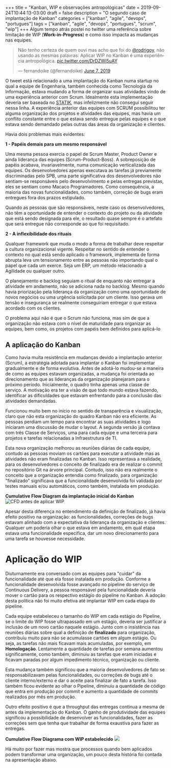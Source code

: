 +++
title = "Kanban, WIP e observações antropológicas"
date = 2019-09-24T10:44:13-03:00
draft = false
description = "O segundo caso de implantação de Kanban"
categories = ["kanban", "agile", "devops", "portugues"]
tags = ["kanban", "agile", "devops", "portugues", "scrum", "wip"]
+++
Algum tempo atrás postei no twitter uma referência sobre limitação de WIP (**Work-in-Progress**) e como isso impacta as mudanças nas equipes.

<blockquote class="twitter-tweet"><p lang="pt" dir="ltr">Não tenho certeza de quem ouvi mas acho que foi do <a href="https://twitter.com/rodrigoy?ref_src=twsrc%5Etfw">@rodrigoy</a>, não usando as mesmas palavras: Aplicar WIP no Kanban é uma experiência antropoĺógica. <a href="https://t.co/DrDZWi5uAY">pic.twitter.com/DrDZWi5uAY</a></p>&mdash; fernandoike (@fernandoike) <a href="https://twitter.com/fernandoike/status/1137056112996470785?ref_src=twsrc%5Etfw">June 7, 2019</a></blockquote> <script async src="https://platform.twitter.com/widgets.js" charset="utf-8"></script> 


O tweet está relacionado a uma implantação do Kanban numa startup no qual a equipe de Engenharia, também conhecida como Tecnologia da Informação, estava mudando a forma de organizar suas atividades vindo de uma experiência anterior com Scrum. Idealmente esta implementação deveria ser baseada no [STATIK](https://www.knowledge21.com.br/blog/o-que-e-statik-dicas-aplicar-kanban/), mas infelizmente não consegui seguir nessa linha. A experiência anterior das equipes com SCRUM possibilitou ter alguma organização dos projetos e atividades das equipes, mas havia um conflito constante entre o que estava sendo entregue pelas equipes e o que estava sendo demandado pelas outras das áreas da organização e clientes.

Havia dois problemas mais evidentes:

**1 - Papéis demais para um mesmo responsável**

Uma mesma pessoa exercia o papel de Scrum Master, Product Owner e ainda liderança das equipes (Scrum-Product-Boss). A sobreposição de papéis acabava, invariavelmente, numa comunicação verticalizada das equipes. Os desenvolvedores apenas executava as tarefas já previamente discriminadas pelo SPB, uma parte significativa dos desenvolvedores não sentiam-se responsáveis pelo desenvolvimento e pelas entregas previstas, eles se sentiam como Macaco Programadores. Como consequência, a maioria das novas funcionalidades, como também, correção de bugs eram entregues fora dos prazos estipulado.

Quando as pessoas que são responsáveis, neste caso os desenvolvedores, não têm a oportunidade de entender o contexto do projeto ou da atividade que está sendo designada para ele, o resultado quase sempre é o artefato que será entregue não corresponde ao que foi requisitado.

**2 - A inflexibilidade dos rituais**

Qualquer framework que muda o modo a forma de trabalhar deve respeitar a cultura organizacional vigente. Respeitar no sentido de entender o contexto no qual está sendo aplicado o framework, implementa de forma abrupta leva um tensionamento entre as pessoas não importando qual o papel que cada um exerce. Seja um ERP, um método relacionado a Agilidade ou qualquer outro.

O planejamento e backlog seguiam o ritual de enquanto não entregar a atividade em andamento, não se adiciona nada no backlog. Mesmo quando havia priorização pela liderança da organização como uma oportunidade de novos negócios ou uma urgência solicitada por um cliente. Isso gerava um tensão e insegurança se realmente conseguiriam entregar o que estava acordado com os clientes.

O problema aqui não é que o Scrum não funciona, mas sim de que a organização não estava com o nível de maturidade para organizar as equipes, bem como, os projetos com papéis bem definidos para aplicá-lo


## A aplicação do Kanban

Como havia muita resistência em mudanças devido a implantação anterior (Scrum), a estratégia adotada para implantar o Kanban foi implementar gradualmente e de forma evolutiva. Antes de adotá-lo mudou-se a maneira de como as equipes estavam organizadas, a mudança foi orientada ao direcionamento que as lideranças da organização planejaram para o próximo período. Inicialmente, o quadro tinha apenas uma classe de serviço. A motivação era ter a visão de que todo mundo estava fazendo, identificar as dificuldades que estavam enfrentando para a conclusão das atividades demandadas.

Funcionou muito bem no início no sentido de transparência e visualização, claro que não esta organização do quadro Kanban não era eficiente. As pessoas perdiam um tempo para encontrar as suas atividades e logo iniciaram uma discussão de mudar o layout. A segunda versão já contava com três Classe de Serviços, uma para cada equipe e uma terceira para projetos e tarefas relacionadas a Infraestrutura de TI.

Esta nova organização melhorou as reuniões diárias de cada equipe, contudo as pessoas moviam os cartões para executar a atividade mas as atividades não eram finalizadas no Kanban. Isso representava a realidade, para os desenvolvedores o conceito de finalizado era de realizar o commit no repositório Git na árvore principal. Contudo, isso não era realmente o conceito que a organização entendia como finalizado, para organização "finalizado" significava que a funcionalidade desenvolvida foi validada por testes manuais e/ou automáticos, como também, instalada em produção.

**Cumulative Flow Diagram da implantação inicial do Kanban**
![CFD antes de aplicar WIP](/images/CumulativeFlowDiagram.png)

Apesar desta diferença no entendimento da definição de finalizado, já havia efeito positivo na organização: as funcionalidades, correções de bugs estavam alinhado com a expectativa da liderança da organização e clientes. Qualquer um poderia olhar o que estava em andamento, em qual etapa estava uma funcionalidade específica, dar um novo direcionamento para uma tarefa se houvesse necessidade.

# Aplicação do WIP

Diuturnamente era conversado com as equipes para "cuidar" da funcionalidade até que ela fosse instalada em produção. Conforme a funcionalidade desenvolvida fosse avançado no pipeline do serviço de Continuous Delivery, a pessoa responsável pela funcionalidade deveria mover o cartão para os respectivo estágio do pipeline no Kanban. A adoção desta política não foi muito efetiva até implantar WIP em cada etapa do pipeline.

Cada equipe estabeleceu o tamanho do WIP em cada estágio do Pipeline, se o limite do WIP fosse ultrapassado em um estágio, deveria ser justificar a inclusão de um novo cartão naquele estágio. Junto com o insistência nas reuniões diárias sobre qual a definição de **finalizado** para organização, contribuiu muito para não se acumulasse cartões em algum estágio. Ou seja, as tarefas não mais ficavam mais acumuladas, por exemplo, em **Homologação**. Lentamente a quantidade de tarefas por semana aumentou significamente, como também, diminuiu as tarefas que eram iniciadas e ficavam paradas por algum impedimento técnico, organização ou cliente.

Esta mudança também significou que a maioria desenvolvedores de fato se responsabilizavam pelas funcionalidades, ou correções de bugs até o cliente interno/externo e dar o aceite para finalizar de fato a tarefa. Isso também ficou evidente ao olhar o Pipeline, diminuiu a quantidade de código que entra em produção por commit e aumento a quantidade de commits realizados por mês em produção. 

Outro efeito positivo é que a throughput das entregas continua a mesma de antes da implementação do Kanban. O ganho de produtividade das equipes significou a possibilidade de desenvolver as funcionalidades, fazer as correções sem que tenha que trabalhar de forma exaustiva para fazer as entregas.

**Cumulative Flow Diagrama com WIP estabelecido**
![](/images/CumulativeFlowDiagram_WIP.png)

Há muito por fazer mas mostra que processos quando bem aplicados podem transformar uma organização, um pouco desta história foi contada na apresentação abaixo.

<script async class="speakerdeck-embed" data-id="ec9e2e0c2257405080121b334fe62e6a" data-ratio="1.77777777777778" src="//speakerdeck.com/assets/embed.js"></script>
